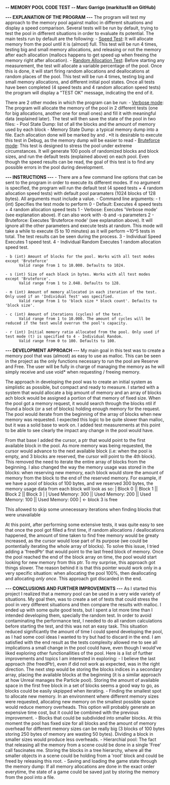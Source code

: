 **-- MEMORY POOL CODE TEST -- Marc Garrigo (markitus18 on GitHub)**


**--- EXPLANATION OF THE PROGRAM ---**
The program will test my approach to the memory pool against malloc in different situations and display a speed comparison.
Several tests will be run by default, trying to test the pool in different situations in order to evaluate its potential.
The main tests run by default are the following:
    - <ins>Speed Test</ins>: It will allocate memory from the pool until it is (almost) full. This test will be run 4 times,
		  testing big and small memory allocations, and releasing or not the memory after each allocation
		  (mallocs happens to get speed up when freeing the memory right after allocation).
    - <ins>Random Allocation Test</ins>: Before starting any measurement, the test will allocate a variable percentage of the pool.
		  Once this is done, it will start firing random allocations and deallocations at random places of the pool.
	          This test will be run 4 times, testing big and small memory allocations, and different initial pool states.
Once all tests have been completed (4 speed tests and 4 random allocation speed tests) the program will display a "TEST OK"
message, indicating the end of it.

There are 2 other modes in which the program can be run:
    - <ins>Verbose mode</ins>: 	The program will allocate the memory of the pool in 2 different tests (one for big allocations, another one
			       	for small ones) and fill it with meaningful data (explained later).
				The test will then save the state of the pool in two files:
				  - Pool State Dump: list of all the blocks and the amount of memory used by each block
				  - Memory State Dump: a typical memory dump into a file. Each allocation done will be marked by <Start Alloc> and <End Alloc>.
		  *It is desirable to execute this test in Debug, as the memory dump will be easier to read
    - <ins>Bruteforce mode</ins>: This test is designed to stress the pool under extreme circumstances.
				  It will generate 100 pools of randomized blocks and block sizes, and run the default tests (explained above) on each pool.
				  Even though the speed results can be read, the goal of this test is to find any possible errors in the pool during development.


**--- INSTRUCTIONS ---**
    - There are a few command line options that can be sent to the program in order to execute its different modes.
      If no argument is specified, the program will run the default test (4 speed tests + 4 random allocation speed tests)
      with default pool paramaters (1024 blocks of 128 bytes). All arguments must include a value.
    - Command line arguments:
	- t (int) Specifies the test mode to perform
			0 - Default: 		Executes 4 speed tests + 4 random allocation speed tests
			1 - Verbose: 		Executes 'Verbose mode' (see explanation above). If can also work with -b and -s parameters
			2 - Bruteforce: 	Executes 'Bruteforce mode' (see explanation above). It will ignore all the other parameters and execute tests at random.
		  				This mode will take a while to execute (5 to 10 minutes) as it will perform ~10^5 tests in total.
						The test results can be seen during the process.
			3 - Individual Speed 	Executes 1 speed test. 
			4 - Individual Random	Executes 1 random allocation speed test.

	- b (int) Amount of blocks for the pool. Works with all test modes except 'Bruteforce'
		  Valid range from 1 to 10.000. Defaults to 1024.

	- s (int) Size of each block in bytes. Works with all test modes except 'Bruteforce'.
		  Valid range from 1 to 2.048. Defaults to 128.

	- m (int) Amount of memory allocated in each iteration of the test. Only used if an 'Individual Test' was specified.
		  Valid range from 1 to 'block size * block count'. Defaults to 'block size'.

	- c (int) Amount of iterations (cycles) of the test.
		  Valid range from 1 to 10.000. The amount of cycles will be reduced if the test would overrun the pool's capacity.
			
	- r (int) Initial memory ratio allocated from the pool. Only used if test mode (t) is specified to 4 - Individual Random.
		  Valid range from 0 to 100. Defaults to 100.


**--- DEVELOPMENT APPROACH ---**
My main goal in this test was to create a memory pool that was (almost) as easy to use as malloc.
This can be seen in the project as the only functions necessary to run the pool are Reserve and Free.
The user will be fully in charge of managing the memory as he will simply receive and use void* when requesting / freeing memory.

The approach in developing the pool was to create an initial system as simplistic as possible, but compact and ready to
measure. I started with a system that would allocate a big amount of memory and an array of blocks ach block
would be assigned a portion of that memory of fixed size. When the pool got a memory request, it would search through the blocks
ntil if found a block (or a set of blocks) holding enough memory for the request.
The pool would iterate from the beginning of the array of blocks when new memory was requested.
I expected this logic to be quite slower than malloc, but it was a solid base to work on.
I added test measurements at this point to be able to see clearly the impact any change in the pool would have.

From that base I added the cursor, a ptr that would point to the first available block in the pool.
As more memory was being requested, the cursor would advance to the next available block
(i.e: when the pool is empty, and 3 blocks are reserved, the cursor will point to the 4th block).
This removed the need to iterate the entire array of blocks from the beginning.
I also changed the way the memory usage was stored in the blocks: when reserving new memory, each block would store
the amount of memory from the block to the end of the reserved memory.
For example, if we have a pool of blocks of 100 bytes, and we reserved 300 bytes,
the memory usage data from each block will look as so:
		 	|      Block 0     ||      Block 1     ||      Block 2     ||      Block 3     |
	        	| Used Memory: 300 || Used Memory: 200 || Used Memory: 100 || Used Memory: 000 | <- block 3 is free

This allowed to skip some unnecessary iterations when finding blocks that were unavailable

At this point, after performing some extensive tests, it was quite easy to see that once the pool got filled a first time,
if random allocations / deallocations happened, the amount of time taken to find free memory would be greaty increased,
as the cursor would lose part of its purpose (we could be pontentially iterating the whole array of blocks).
To solve this issue, I tried adding a 'freedPtr' that would point to the last freed block of memory.
Once the pool reached the end of the block array on time, the pool would start looking for new memory from this ptr.
To my surprise, this approach got things slower. The reason behind it is that this pointer would work only in a very specific situation:
 when allocating the pool 100%, then deallocating and allocating *only once*. This approach got discarded in the end.


**--- CONCLUSIONS AND FURTHER IMPROVEMENTS ---**
As I started this project I realized that a memory pool can be used in a very wide variety of situations.
My goal then, was to create a set of tests that could stress the pool in very different situations and then compare the results with malloc.
I ended up with some quite good tests, but I spent a lot more time than I intended developing them, specially the random test.
In order to avoid contaminating the performance test, I needed to do all random calculations before starting the test, and this was not an easy task.
This situation reduced significantly the amount of time I could spend developing the pool, as I had some cool ideas I wanted to try but had to discard in the end.
I am satisfied with the end result as the tests complexity allowed me to see all implications a small change in the pool could have,
even though I would've liked exploring other functionallities of the pool.
Here is a list of further improvements and topics I am interested in exploring:
	- I believe the last approach (the freedPtr), even if did not work as expected, was in the right direction.
	  The next step would be storing the blocks indices in a secondary array, placing the available blocks at the beginning
	  (it is a similar approach at how Unreal manages the Particle pool).
	  Storing the amount of available space in the first free block in a set of blocks seems a good way to go, as blocks could be easily skpipped when iterating.
	- Finding the smallest spot to allocate new memory. In an environment where different memory sizes were requested,
	  allocating new memory on the smallest possible space would reduce memory overheads.
	  This option will probably generate an expensive time cost, but it could be combined with the previous improvement.
	- Blocks that could be subdivided into smaller blocks. At this moment the pool has fixed size for all blocks
	  and the amount of memory overhead for different memory sizes can be really big (3 blocks of 100 bytes storing 250 bytes of memory are wasting 50 bytes).
	  Dividing a block in smaller sizes would produce less overheads.
	- Hierarchial pool: The fact that releasing all the memory from a scene could be done in a single 'Free' call fascinates me.
	  Storing the blocks in a tree hierarchy, where all the smaller objects in a scene could be holding from a 'root' block and could be freed by releasing this root.
	- Saving and loading the game state through the memory dump: If all memory allocations are done in the exact order everytime, the state of a game could be saved
	  just by storing the memory from the pool into a file.

